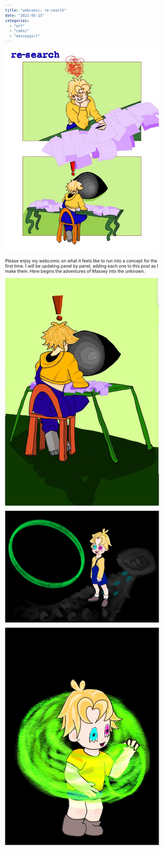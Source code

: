 ```yaml
---
title: "webcomic: re-search"
date: "2021-05-15"
categories: 
  - "art"
  - "comic"
  - "masseygirl"
---
```


![](/images/wp-content/uploads/2021/05/research0.jpg)

Please enjoy my webcomic on what it feels like to run into a concept for the first time. I will be updating panel by panel, adding each one to this post as I make them. Here begins the adventures of Massey into the unknown. 

![](/images/wp-content/uploads/2021/03/p3.jpg)

![](/images/wp-content/uploads/2021/03/p5.jpg)

![](/images/wp-content/uploads/2021/03/p6.jpg)
